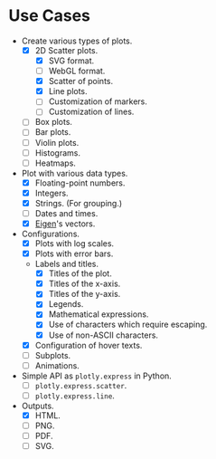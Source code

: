 # Use Cases

- Create various types of plots.
  - [x] 2D Scatter plots.
    - [x] SVG format.
    - [ ] WebGL format.
    - [x] Scatter of points.
    - [x] Line plots.
    - [ ] Customization of markers.
    - [ ] Customization of lines.
  - [ ] Box plots.
  - [ ] Bar plots.
  - [ ] Violin plots.
  - [ ] Histograms.
  - [ ] Heatmaps.
- Plot with various data types.
  - [x] Floating-point numbers.
  - [x] Integers.
  - [x] Strings. (For grouping.)
  - [ ] Dates and times.
  - [x] [Eigen](https://gitlab.com/libeigen/eigen)'s vectors.
- Configurations.
  - [x] Plots with log scales.
  - [x] Plots with error bars.
  - Labels and titles.
    - [x] Titles of the plot.
    - [x] Titles of the x-axis.
    - [x] Titles of the y-axis.
    - [x] Legends.
    - [x] Mathematical expressions.
    - [x] Use of characters which require escaping.
    - [x] Use of non-ASCII characters.
  - [x] Configuration of hover texts.
  - [ ] Subplots.
  - [ ] Animations.
- Simple API as `plotly.express` in Python.
  - [ ] `plotly.express.scatter`.
  - [ ] `plotly.express.line`.
- Outputs.
  - [x] HTML.
  - [ ] PNG.
  - [ ] PDF.
  - [ ] SVG.
